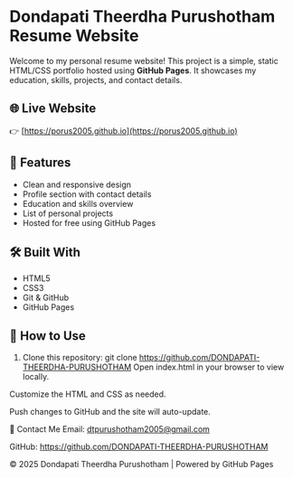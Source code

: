 # Dondapati Theerdha Purushotham Resume Website

Welcome to my personal resume website! This project is a simple, static HTML/CSS portfolio hosted using **GitHub Pages**. It showcases my education, skills, projects, and contact details.

## 🌐 Live Website

👉 [https://porus2005.github.io](https://porus2005.github.io)

## 📄 Features

- Clean and responsive design
- Profile section with contact details
- Education and skills overview
- List of personal projects
- Hosted for free using GitHub Pages

## 🛠 Built With

- HTML5
- CSS3
- Git & GitHub
- GitHub Pages

## 🚀 How to Use

1. Clone this repository:
   git clone https://github.com/DONDAPATI-THEERDHA-PURUSHOTHAM
Open index.html in your browser to view locally.

Customize the HTML and CSS as needed.

Push changes to GitHub and the site will auto-update.

📧 Contact Me
Email: dtpurushotham2005@gmail.com

GitHub: https://github.com/DONDAPATI-THEERDHA-PURUSHOTHAM

© 2025 Dondapati Theerdha Purushotham | Powered by GitHub Pages
